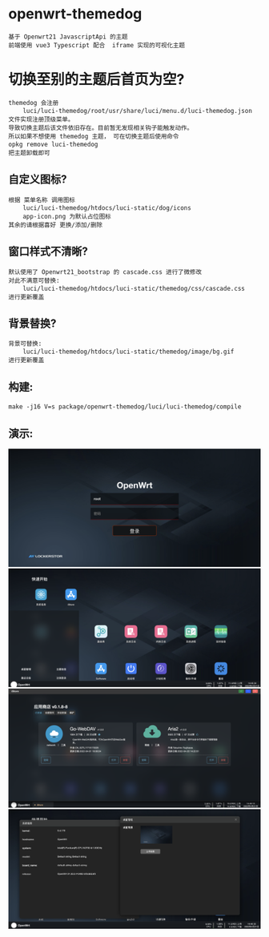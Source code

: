 #   openwrt-themedog
    基于 Openwrt21 JavascriptApi 的主题
    前端使用 vue3 Typescript 配合  iframe 实现的可视化主题

#  切换至别的主题后首页为空?
    themedog 会注册
        luci/luci-themedog/root/usr/share/luci/menu.d/luci-themedog.json
    文件实现注册顶级菜单。
    导致切换主题后该文件依旧存在。目前暂无发现相关钩子能触发动作。
    所以如果不想使用 themedog 主题， 可在切换主题后使用命令
    opkg remove luci-themedog 
    把主题卸载即可
    

##  自定义图标?
    根据 菜单名称 调用图标
        luci/luci-themedog/htdocs/luci-static/dog/icons
        app-icon.png 为默认占位图标
    其余的请根据喜好 更换/添加/删除

##  窗口样式不清晰?
    默认使用了 Openwrt21_bootstrap 的 cascade.css 进行了微修改
    对此不满意可替换:
        luci/luci-themedog/htdocs/luci-static/themedog/css/cascade.css
    进行更新覆盖

##  背景替换?
    背景可替换:
        luci/luci-themedog/htdocs/luci-static/themedog/image/bg.gif
    进行更新覆盖

##  构建:
    make -j16 V=s package/openwrt-themedog/luci/luci-themedog/compile
## 演示:
![](./demo/0.png)
![](./demo/1.png)
![](./demo/2.png)
![](./demo/3.png)
